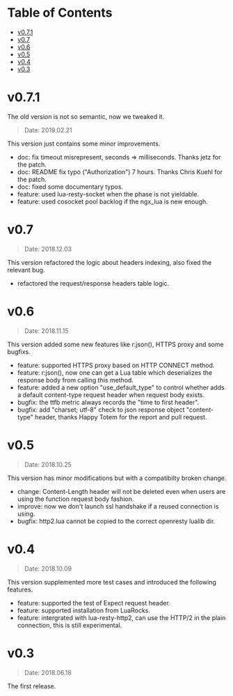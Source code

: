 Table of Contents
=================

* [v0.7.1](#v0.7.1)
* [v0.7](#v0.7)
* [v0.6](#v0.6)
* [v0.5](#v0.5)
* [v0.4](#v0.4)
* [v0.3](#v0.3)

v0.7.1
======

The old version is not so semantic, now we tweaked it.

> Date: 2019.02.21

This version just contains some minor improvements.

* doc: fix timeout misrepresent, seconds => milliseconds. Thanks jetz for the
patch.
* doc: README fix typo ("Authorization") 7 hours. Thanks Chris Kuehl for the
patch.
* doc: fixed some documentary typos.
* feature: used lua-resty-socket when the phase is not yieldable.
* feature: used cosocket pool backlog if the ngx_lua is new enough.

v0.7
====

> Date: 2018.12.03

This version refactored the logic about headers indexing, also fixed the relevant bug.

* refactored the request/response headers table logic.

v0.6
====

> Date: 2018.11.15

This version added some new features like r:json(), HTTPS proxy and some bugfixs.

* feature: supported HTTPS proxy based on HTTP CONNECT method.
* feature: r:json(), now one can get a Lua table which deserializes the response body from calling this method.
* feature: added a new option "use_default_type" to control whether adds a default content-type request header when request body exists.
* bugfix: the ttfb metric always records the "time to first header".
* bugfix: add "charset; utf-8" check to json response object "content-type" header, thanks Happy Totem for the report and pull request.

v0.5
====

> Date: 2018.10.25

This version has minor modifications but with a compatibilty broken change.

* change: Content-Length header will not be deleted even when users are using the function request body fashion.
* improve: now we don't launch ssl handshake if a reused connection is using.
* bugfix: http2.lua cannot be copied to the correct openresty lualib dir.

v0.4
====

> Date: 2018.10.09

This version supplemented more test cases and introduced the following
features.

* feature: supported the test of Expect request header.
* feature: supported installation from LuaRocks.
* feature: intergrated with lua-resty-http2, can use the HTTP/2 in the plain connection, this is still experimental.

v0.3
====

> Date: 2018.06.18

The first release.


